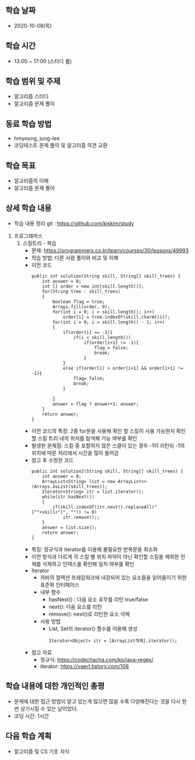 학습 날짜
---
+ 2020-10-08(목)

학습 시간
---
+ 13:00 ~ 17:00 (스터디 룸)

학습 범위 및 주제
---
+ 알고리즘 스터디
+ 알고리즘 문제 풀이

동료 학습 방법
---
+ hmyoung, jung-lee
+ 코딩테스트 문제 풀이 및 알고리즘 의견 교환

학습 목표
---
+ 알고리즘의 이해
+ 알고리즘 문제 풀이

상세 학습 내용
---
+ 학습 내용 정리 git : https://github.com/kiskim/study   

1. 프로그래머스
	1. 스킬트리 - 복습
		+ 문제: https://programmers.co.kr/learn/courses/30/lessons/49993
		+ 학습 방법: 다른 사람 풀이와 비교 및 이해
		+ 이전 코드 
			~~~
			public int solution(String skill, String[] skill_trees) {
				int answer = 0;
				int [] order = new int[skill.length()];
				for(String tree : skill_trees)
				{
					boolean flag = true;
					Arrays.fill(order, 0);
					for(int i = 0; i < skill.length(); i++)
						order[i] = tree.indexOf(skill.charAt(i));
					for(int i = 0; i < skill.length() - 1; i++)
					{
						if(order[i] == -1){
							if(i < skill.length())
								if(order[i+1] != -1){
									flag = false;
									break;
								}
						}
						else if(order[i] > order[i+1] && order[i+1] != -1){
							flag= false;
							break;
						}

					}
					answer = flag ? answer+1: answer;
				}
				return answer;
			}
		
		+ 이전 코드의 특징: 2중 for문을 사용해 확인 할 스킬이 사용 가능한지 확인 할 스킬 트리 내의 위치를 탐색해 가능 여부를 확인
		+ 발생한 문제점: 스킬 중 포함하지 않은 스클이 있는 경우 -1이 리턴되 -1의 위치에 따른 처리에서 시간을 많이 들어감
		+ 참고 후 수정한 코드
			~~~
			public int solution2(String skill, String[] skill_trees) {
				int answer = 0;
				ArrayList<String> list = new ArrayList<>(Arrays.asList(skill_trees));
				Iterator<String> itr = list.iterator();
				while(itr.hasNext())
				{
					if(skill.indexOf(itr.next().replaceAll("[^"+skill+"]", "")) != 0)
						itr.remove();;
				}
				answer = list.size();
				return answer;
			}
		+ 특징: 정규식과 iterator를 이용해 불필요한 반복문을 최소화
		+ 이전 방식과 다르게 각 스킬 별 위치 파악이 아닌 확인할 스킬을 제외한 전체를 삭제하고 인덱스를 확인해 일치 여부를 확인
		+ Iterator
			+ 자바의 컬랙션 프레임워크에 내장되어 있는 요소들을 읽어들이기 위한 표준화 인터페이스
			+ 내부 함수
				+ hasNext() : 다음 요소 유무를 리턴 true/false
				+ next(): 다음 요소를 리턴
				+ remove(): next()로 리턴한 요소 삭제
			+ 사용 방법
				+ List, Set의 iterator() 함수를 이용해 생성
					~~~
					Iterator<Object> itr = [ArrayList객체].iterator();
				
		+ 참고 자료
			+ 정규식: https://codechacha.com/ko/java-regex/
			+ iterator: https://vaert.tistory.com/108



학습 내용에 대한 개인적인 총평
---
+ 문제에 대한 접근 방법이 알고 있는게 많으면 많을 수록 다양해진다는 것을 다시 한번 상기시킬 수 있는 날이었다. 
+ 코딩 시간: 1시간

다음 학습 계획
---
+ 알고리즘 및 CS 기초 지식
